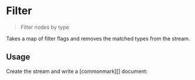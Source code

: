 # Filter

<? @include readme/badges.md ?>

> Filter nodes by type

Takes a map of filter flags and removes the matched types from the stream.

<? @include {=readme} install.md ?>

## Usage

Create the stream and write a [commonmark][] document:

<? @source {javascript=s/\.\.\/index/mkfilter/gm} usage.js ?>

<? @exec mkapi index.js --title=API --level=2 ?>
<? @include {=readme} license.md links.md ?>
